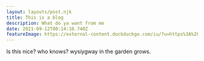 ```yaml
---
layout: layouts/post.njk
title: This is a blog
description: What do ya want from me
date: 2021-09-12T00:14:10.740Z
featureImage: https://external-content.duckduckgo.com/iu/?u=https%3A%2F%2Fwww.kiis1065.com.au%2Fwp-content%2Fuploads%2Fsites%2F2%2F2019%2F05%2Fboo-pomeranian-dies.jpeg%3Fcrop%3D0%2C0%2C100%2C84%26resize%3D2400%2C1350%26quality%3D75&f=1&nofb=1
---
```

Is this nice? who knows? wysiygway in the garden grows.